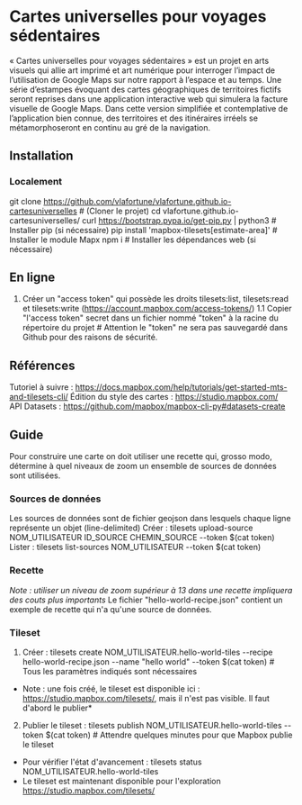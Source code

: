 # Cartes universelles pour voyages sédentaires
« Cartes universelles pour voyages sédentaires » est un projet en arts visuels qui allie art imprimé et art numérique pour interroger l’impact de l’utilisation de Google Maps sur notre rapport à l’espace et au temps. Une série d’estampes évoquant des cartes géographiques de territoires fictifs seront reprises dans une application interactive web qui simulera la facture visuelle de Google Maps. Dans cette version simplifiée et contemplative de l’application bien connue, des territoires et des itinéraires irréels se métamorphoseront en continu au gré de la navigation. 

## Installation
### Localement
git clone https://github.com/vlafortune/vlafortune.github.io-cartesuniverselles # (Cloner le projet)
cd vlafortune.github.io-cartesuniverselles/
curl https://bootstrap.pypa.io/get-pip.py | python3 # Installer pip (si nécessaire)
pip install 'mapbox-tilesets[estimate-area]' # Installer le module Mapx
npm i # Installer les dépendances web (si nécessaire)

## En ligne
1. Créer un "access token" qui possède les droits tilesets:list, tilesets:read et tilesets:write (https://account.mapbox.com/access-tokens/)
1.1 Copier "l'access token" secret dans un fichier nommé "token" à la racine du répertoire du projet # Attention le "token" ne sera pas sauvegardé dans Github pour des raisons de sécurité.

## Références 
Tutoriel à suivre : https://docs.mapbox.com/help/tutorials/get-started-mts-and-tilesets-cli/
Édition du style des cartes : https://studio.mapbox.com/
API Datasets : https://github.com/mapbox/mapbox-cli-py#datasets-create

## Guide
Pour construire une carte on doit utiliser une recette qui, grosso modo, détermine à quel niveaux de zoom un ensemble de sources de données sont utilisées.

### Sources de données
Les sources de données sont de fichier geojson dans lesquels chaque ligne représente un objet (line-delimited)
Créer : tilesets upload-source NOM_UTILISATEUR ID_SOURCE CHEMIN_SOURCE --token $(cat token)
Lister : tilesets list-sources NOM_UTILISATEUR --token $(cat token)

### Recette
*Note : utiliser un niveau de zoom supérieur à 13 dans une recette impliquera des couts plus importants*
Le fichier "hello-world-recipe.json" contient un exemple de recette qui n'a qu'une source de données.

### Tileset
1. Créer : tilesets create NOM_UTILISATEUR.hello-world-tiles --recipe hello-world-recipe.json --name "hello world" --token $(cat token) # Tous les paramètres indiqués sont nécessaires
  * Note : une fois créé, le tileset est disponible ici : https://studio.mapbox.com/tilesets/, mais il n'est pas visible. Il faut d'abord le publier*
2. Publier le tileset : tilesets publish NOM_UTILISATEUR.hello-world-tiles --token $(cat token) # Attendre quelques minutes pour que Mapbox publie le tileset
  * Pour vérifier l'état d'avancement : tilesets status NOM_UTILISATEUR.hello-world-tiles 
  * Le tileset est maintenant disponible pour l'exploration https://studio.mapbox.com/tilesets/
